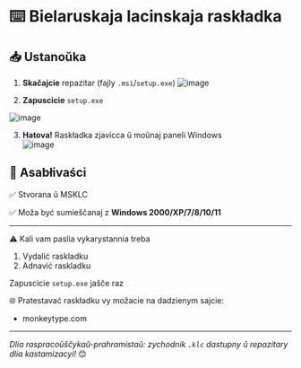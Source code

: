 # ⌨️ Bielaruskaja lacinskaja raskładka

## 📥 Ustanoŭka  
1. **Skačajcie** repazitar (fajly `.msi`/`setup.exe`)
![image](https://github.com/user-attachments/assets/92de7bed-8984-496f-98d7-d400d96d3a8e)

3. **Zapuscicie** `setup.exe`

![image](https://github.com/user-attachments/assets/ecd4dbc3-73b3-4fb0-a4d8-f91d0fa22771) 

3. **Hatova!** Raskładka zjavicca ŭ moŭnaj paneli Windows  
![image](https://github.com/user-attachments/assets/48478fbe-a579-46c0-9baa-873860df9eb1)

## 💎 Asabłivaści  
✅ Stvorana ŭ MSKLC

✅ Moža być sumieščanaj z **Windows 2000/XP/7/8/10/11**

---

 ⚠️ Kali vam paslia vykarystannia treba
1. Vydalić raskladku
2. Adnavić raskladku
   
 Zapuscicie `setup.exe` jašče raz

🌐 Pratestavać raskładku vy možacie na dadzienym sajcie:
- monkeytype.com

---

*Dlia raspracoŭščykaŭ-prahramistaŭ: zychodnik `.klc` dastupny ŭ repazitary dlia kastamizacyi!* 😊
